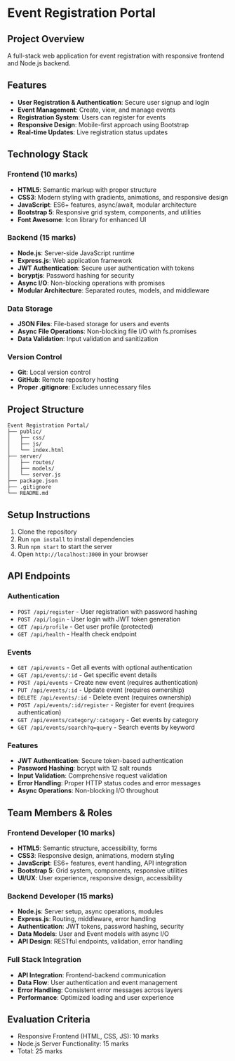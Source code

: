 # Event Registration Portal

## Project Overview
A full-stack web application for event registration with responsive frontend and Node.js backend.

## Features
- **User Registration & Authentication**: Secure user signup and login
- **Event Management**: Create, view, and manage events
- **Registration System**: Users can register for events
- **Responsive Design**: Mobile-first approach using Bootstrap
- **Real-time Updates**: Live registration status updates

## Technology Stack

### Frontend (10 marks)
- **HTML5**: Semantic markup with proper structure
- **CSS3**: Modern styling with gradients, animations, and responsive design
- **JavaScript**: ES6+ features, async/await, modular architecture
- **Bootstrap 5**: Responsive grid system, components, and utilities
- **Font Awesome**: Icon library for enhanced UI

### Backend (15 marks)
- **Node.js**: Server-side JavaScript runtime
- **Express.js**: Web application framework
- **JWT Authentication**: Secure user authentication with tokens
- **bcryptjs**: Password hashing for security
- **Async I/O**: Non-blocking operations with promises
- **Modular Architecture**: Separated routes, models, and middleware

### Data Storage
- **JSON Files**: File-based storage for users and events
- **Async File Operations**: Non-blocking file I/O with fs.promises
- **Data Validation**: Input validation and sanitization

### Version Control
- **Git**: Local version control
- **GitHub**: Remote repository hosting
- **Proper .gitignore**: Excludes unnecessary files

## Project Structure
```
Event Registration Portal/
├── public/
│   ├── css/
│   ├── js/
│   └── index.html
├── server/
│   ├── routes/
│   ├── models/
│   └── server.js
├── package.json
├── .gitignore
└── README.md
```

## Setup Instructions
1. Clone the repository
2. Run `npm install` to install dependencies
3. Run `npm start` to start the server
4. Open `http://localhost:3000` in your browser

## API Endpoints

### Authentication
- `POST /api/register` - User registration with password hashing
- `POST /api/login` - User login with JWT token generation
- `GET /api/profile` - Get user profile (protected)
- `GET /api/health` - Health check endpoint

### Events
- `GET /api/events` - Get all events with optional authentication
- `GET /api/events/:id` - Get specific event details
- `POST /api/events` - Create new event (requires authentication)
- `PUT /api/events/:id` - Update event (requires ownership)
- `DELETE /api/events/:id` - Delete event (requires ownership)
- `POST /api/events/:id/register` - Register for event (requires authentication)
- `GET /api/events/category/:category` - Get events by category
- `GET /api/events/search?q=query` - Search events by keyword

### Features
- **JWT Authentication**: Secure token-based authentication
- **Password Hashing**: bcrypt with 12 salt rounds
- **Input Validation**: Comprehensive request validation
- **Error Handling**: Proper HTTP status codes and error messages
- **Async Operations**: Non-blocking I/O throughout

## Team Members & Roles

### Frontend Developer (10 marks)
- **HTML5**: Semantic structure, accessibility, forms
- **CSS3**: Responsive design, animations, modern styling
- **JavaScript**: ES6+ features, event handling, API integration
- **Bootstrap 5**: Grid system, components, responsive utilities
- **UI/UX**: User experience, responsive design, accessibility

### Backend Developer (15 marks)
- **Node.js**: Server setup, async operations, modules
- **Express.js**: Routing, middleware, error handling
- **Authentication**: JWT tokens, password hashing, security
- **Data Models**: User and Event models with async I/O
- **API Design**: RESTful endpoints, validation, error handling

### Full Stack Integration
- **API Integration**: Frontend-backend communication
- **Data Flow**: User authentication and event management
- **Error Handling**: Consistent error messages across layers
- **Performance**: Optimized loading and user experience

## Evaluation Criteria
- Responsive Frontend (HTML, CSS, JS): 10 marks
- Node.js Server Functionality: 15 marks
- Total: 25 marks
